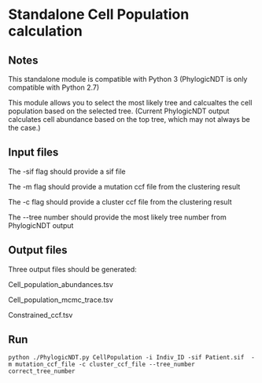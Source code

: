 # Standalone Cell Population calculation 

## Notes
This standalone module is compatible with Python 3 (PhylogicNDT is only compatible with Python 2.7)

This module allows you to select the most likely tree and calcualtes the cell population based on the selected tree. (Current PhylogicNDT output calculates cell abundance based on the top tree, which may not always be the case.)

## Input files 
The -sif flag should provide a sif file

The -m flag should provide a mutation ccf file from the clustering result

The -c flag should provide a cluster ccf file from the clustering result

The --tree number should provide the most likely tree number from PhylogicNDT output 

## Output files
Three output files should be generated:

Cell_population_abundances.tsv

Cell_population_mcmc_trace.tsv

Constrained_ccf.tsv

## Run
	python ./PhylogicNDT.py CellPopulation -i Indiv_ID -sif Patient.sif  -m mutation_ccf_file -c cluster_ccf_file --tree_number correct_tree_number
